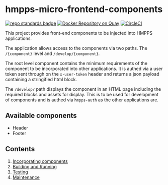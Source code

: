 # hmpps-micro-frontend-components
[![repo standards badge](https://img.shields.io/badge/endpoint.svg?&style=flat&logo=github&url=https%3A%2F%2Foperations-engineering-reports.cloud-platform.service.justice.gov.uk%2Fapi%2Fv1%2Fcompliant_public_repositories%2Fhmpps-micro-frontend-components)](https://operations-engineering-reports.cloud-platform.service.justice.gov.uk/public-report/hmpps-micro-frontend-components "Link to report")
[![Docker Repository on Quay](https://img.shields.io/badge/quay.io-repository-2496ED.svg?logo=docker)](https://quay.io/repository/hmpps/hmpps-micro-frontend-components)
[![CircleCI](https://circleci.com/gh/ministryofjustice/hmpps-micro-frontend-components/tree/main.svg?style=svg)](https://circleci.com/gh/ministryofjustice/hmpps-micro-frontend-components)

This project provides front-end components to be injected into HMPPS applications.

The application allows access to the components via two paths. The `/{component}` level and `/develop/{component}`.

The root level component contains the minimum requirements of the component to be incorporated into other applications. It is authed via a user token sent through on the `x-user-token` header and returns a json payload containing a stringified html block.

The `/develop/` path displays the component in an HTML page including the required blocks and assets for display. This is to be used for development of components and is authed via `hmpps-auth` as the other applications are.

## Available components
* Header
* Footer

## Contents

1. [Incorporating components](readme/incorporating.md)
2. [Building and Running](readme/building_and_running.md)
3. [Testing](readme/testing.md)
4. [Maintenance](readme/maintenance.md)